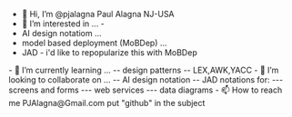 

<!---
pjalagna/pjalagna is a ✨ special ✨ repository because its `README.md` (this file) appears on your GitHub profile.
You can click the Preview link to take a look at your changes.
--->
- 👋 Hi, I’m @pjalagna Paul Alagna NJ-USA
- 👀 I’m interested in ...
-<ul>
<li> AI design notatiom ...
<li> model based deployment (MoBDep) ...
<li> JAD - i'd like to repopularize this with MoBDep
</ul>
- 🌱 I’m currently learning ...
-- design patterns
-- LEX,AWK,YACC
- 💞️ I’m looking to collaborate on ...
-- AI design notation
-- JAD notations for:
--- screens and forms
--- web services
--- data diagrams
- 📫 How to reach me PJAlagna@Gmail.com put "github" in the subject
